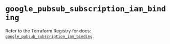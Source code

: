 # `google_pubsub_subscription_iam_binding`

Refer to the Terraform Registry for docs: [`google_pubsub_subscription_iam_binding`](https://registry.terraform.io/providers/hashicorp/google-beta/6.37.0/docs/resources/google_pubsub_subscription_iam_binding).
